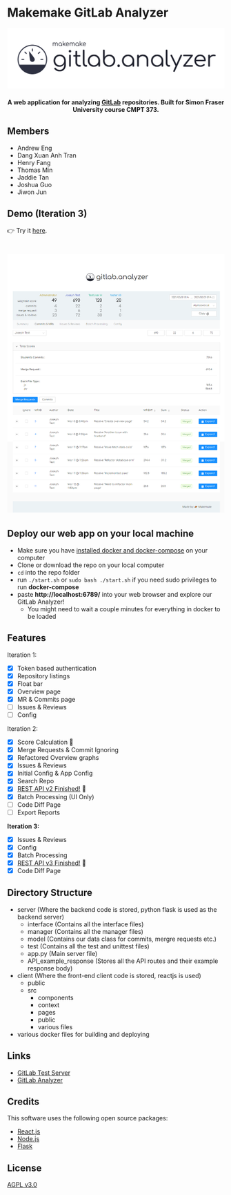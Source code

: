 # Makemake GitLab Analyzer

<div align="center">
  <img src="./client/public/logogitlab.png" alt="makemake" width="600">
</div>

<h4 align="center">A web application for analyzing <a href="https://gitlab.com/gitlab-org/gitlab" target="_blank">GitLab</a> repositories. Built for Simon Fraser University course CMPT 373.</h4>

## Members

- Andrew Eng
- Dang Xuan Anh Tran
- Henry Fang
- Thomas Min
- Jaddie Tan
- Joshua Guo
- Jiwon Jun

## Demo (Iteration 3)

👉 Try it <a href="http://142.58.22.167:6789/">here</a>.
<br>

<h1 align="center">
  <img src="./client/public/iter3.png" width="900">
</h1>


## Deploy our web app on your local machine
- Make sure you have [installed docker and docker-compose](https://docs.docker.com/compose/install/) on your computer
- Clone or download the repo on your local computer
- `cd` into the repo folder
- run `./start.sh` or `sudo bash ./start.sh` if you need sudo privileges to run **docker-compose**
- paste **http://localhost:6789/** into your web browser and explore our GitLab Analyzer!
	- You might need to wait a couple minutes for everything in docker to be loaded

## Features

Iteration 1:
- [x] Token based authentication
- [x] Repository listings
- [x] Float bar
- [x] Overview page
- [x] MR & Commits page
- [ ] Issues & Reviews
- [ ] Config

Iteration 2:
- [x] Score Calculation 💯
- [x] Merge Requests & Commit Ignoring
- [x] Refactored Overview graphs
- [x] Issues & Reviews
- [x] Initial Config & App Config
- [x] Search Repo
- [x] <a href="./server/API_example_response.md#api-example-response " target="_blank">REST API v2 Finished!</a> 🚀
- [x] Batch Processing (UI Only)
- [ ] Code Diff Page
- [ ] Export Reports

**Iteration 3:**
- [x] Issues & Reviews
- [x] Config
- [x] Batch Processing
- [x] <a href="./server/API_example_response.md#api-example-response " target="_blank">REST API v3 Finished!</a> 🚀
- [x] Code Diff Page

## Directory Structure
- server (Where the backend code is stored, python flask is used as the backend server)
  - interface (Contains all the interface files)
  - manager (Contains all the manager files)
  - model (Contains our data class for commits, mergre requests etc.)
  - test (Contains all the test and unittest files)
  - app.py (Main server file)
  - API_example_response (Stores all the API routes and their example response body)
- client (Where the front-end client code is stored, reactjs is used)
  - public
  - src
    - components
    - context
    - pages
    - public
    - various files
- various docker files for building and deploying

## Links
- [GitLab Test Server](https://cmpt373-1211-12.cmpt.sfu.ca/)
- [GitLab Analyzer](http://142.58.22.167:6789/)

## Credits
This software uses the following open source packages:

- [React.js](https://reactjs.org/)
- [Node.js](https://nodejs.org/)
- [Flask](https://flask.palletsprojects.com/en/1.1.x/)

## License

<a href="https://www.gnu.org/licenses/agpl-3.0.en.html" target="_blank">AGPL v3.0</a>

